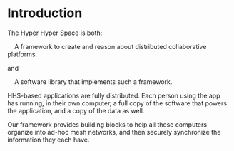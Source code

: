 # Introduction

The Hyper Hyper Space is both:

&nbsp;&nbsp;&nbsp;&nbsp;A framework to create and reason about distributed collaborative platforms.

and

&nbsp;&nbsp;&nbsp;&nbsp;A software library that implements such a framework.

HHS-based applications are fully distributed. Each person using the app has running, in their own computer, a full copy of the software that powers the application, and a copy of the data as well.

Our framework provides building blocks to help all these computers organize into ad-hoc mesh networks, and then securely synchronize the information they each have.